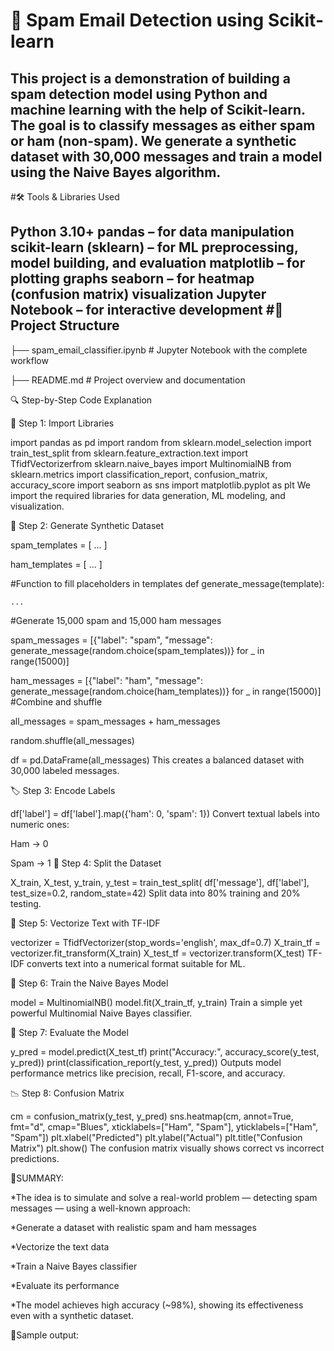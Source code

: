 # 📧 Spam Email Detection using Scikit-learn

This project is a demonstration of building a spam detection model using Python and machine learning with the help of Scikit-learn. The goal is to classify messages as either spam or ham (non-spam). We generate a synthetic dataset with 30,000 messages and train a model using the Naive Bayes algorithm.
-----
#🛠️ Tools & Libraries Used

Python 3.10+
pandas – for data manipulation
scikit-learn (sklearn) – for ML preprocessing, model building, and evaluation
matplotlib – for plotting graphs
seaborn – for heatmap (confusion matrix) visualization
Jupyter Notebook – for interactive development
#📂 Project Structure
-----
├── spam_email_classifier.ipynb # Jupyter Notebook with the complete workflow

├── README.md # Project overview and documentation

🔍 Step-by-Step Code Explanation

📄 Step 1: Import Libraries

import pandas as pd
import random
from sklearn.model_selection import train_test_split
from sklearn.feature_extraction.text import TfidfVectorizerfrom sklearn.naive_bayes import MultinomialNB
from sklearn.metrics import classification_report, confusion_matrix, accuracy_score
import seaborn as sns
import matplotlib.pyplot as plt
We import the required libraries for data generation, ML modeling, and visualization.

🧪 Step 2: Generate Synthetic Dataset

spam_templates = [ ... ]

ham_templates = [ ... ]

#Function to fill placeholders in templates def generate_message(template):

    ...
#Generate 15,000 spam and 15,000 ham messages

spam_messages = [{"label": "spam", "message": generate_message(random.choice(spam_templates))} for _ in range(15000)]

ham_messages = [{"label": "ham", "message": generate_message(random.choice(ham_templates))} for _ in range(15000)]
#Combine and shuffle

all_messages = spam_messages + ham_messages

random.shuffle(all_messages)

df = pd.DataFrame(all_messages)
This creates a balanced dataset with 30,000 labeled messages.

🏷 Step 3: Encode Labels

df['label'] = df['label'].map({'ham': 0, 'spam': 1})
Convert textual labels into numeric ones:

Ham → 0

Spam → 1
🔀 Step 4: Split the Dataset

X_train, X_test, y_train, y_test = train_test_split(
    df['message'], df['label'], test_size=0.2, random_state=42)
Split data into 80% training and 20% testing.

🧠 Step 5: Vectorize Text with TF-IDF

vectorizer = TfidfVectorizer(stop_words='english', max_df=0.7)
X_train_tf = vectorizer.fit_transform(X_train)
X_test_tf = vectorizer.transform(X_test)
TF-IDF converts text into a numerical format suitable for ML.

🤖 Step 6: Train the Naive Bayes Model

model = MultinomialNB()
model.fit(X_train_tf, y_train)
Train a simple yet powerful Multinomial Naive Bayes classifier.

🧾 Step 7: Evaluate the Model

y_pred = model.predict(X_test_tf)
print("Accuracy:", accuracy_score(y_test, y_pred))
print(classification_report(y_test, y_pred))
Outputs model performance metrics like precision, recall, F1-score, and accuracy.

📉 Step 8: Confusion Matrix

cm = confusion_matrix(y_test, y_pred)
sns.heatmap(cm, annot=True, fmt="d", cmap="Blues", xticklabels=["Ham", "Spam"], yticklabels=["Ham", "Spam"])
plt.xlabel("Predicted")
plt.ylabel("Actual")
plt.title("Confusion Matrix")
plt.show()
The confusion matrix visually shows correct vs incorrect predictions.

📄SUMMARY:

*The idea is to simulate and solve a real-world problem — detecting spam messages — using a well-known approach:

*Generate a dataset with realistic spam and ham messages

*Vectorize the text data

*Train a Naive Bayes classifier

*Evaluate its performance

*The model achieves high accuracy (~98%), showing its effectiveness even with a synthetic dataset.

🧠Sample output:
